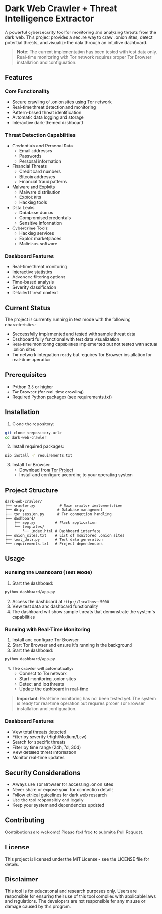 # Dark Web Crawler + Threat Intelligence Extractor

A powerful cybersecurity tool for monitoring and analyzing threats from the dark web. This project provides a secure way to crawl .onion sites, detect potential threats, and visualize the data through an intuitive dashboard.

> **Note**: The current implementation has been tested with test data only. Real-time monitoring with Tor network requires proper Tor Browser installation and configuration.

## Features

### Core Functionality
- Secure crawling of .onion sites using Tor network
- Real-time threat detection and monitoring
- Pattern-based threat identification
- Automatic data logging and storage
- Interactive dark-themed dashboard

### Threat Detection Capabilities
- Credentials and Personal Data
  - Email addresses
  - Passwords
  - Personal information
- Financial Threats
  - Credit card numbers
  - Bitcoin addresses
  - Financial fraud patterns
- Malware and Exploits
  - Malware distribution
  - Exploit kits
  - Hacking tools
- Data Leaks
  - Database dumps
  - Compromised credentials
  - Sensitive information
- Cybercrime Tools
  - Hacking services
  - Exploit marketplaces
  - Malicious software

### Dashboard Features
- Real-time threat monitoring
- Interactive statistics
- Advanced filtering options
- Time-based analysis
- Severity classification
- Detailed threat context

## Current Status

The project is currently running in test mode with the following characteristics:
- Successfully implemented and tested with sample threat data
- Dashboard fully functional with test data visualization
- Real-time monitoring capabilities implemented but not tested with actual .onion sites
- Tor network integration ready but requires Tor Browser installation for real-time operation

## Prerequisites

- Python 3.8 or higher
- Tor Browser (for real-time crawling)
- Required Python packages (see requirements.txt)

## Installation

1. Clone the repository:
```bash
git clone <repository-url>
cd dark-web-crawler
```

2. Install required packages:
```bash
pip install -r requirements.txt
```

3. Install Tor Browser:
   - Download from [Tor Project](https://www.torproject.org/download/)
   - Install and configure according to your operating system

## Project Structure

```
dark-web-crawler/
├── crawler.py           # Main crawler implementation
├── db.py               # Database management
├── tor_session.py      # Tor connection handling
├── dashboard/
│   ├── app.py         # Flask application
│   └── templates/
│       └── index.html # Dashboard interface
├── onion_sites.txt    # List of monitored .onion sites
├── test_data.py       # Test data generation
└── requirements.txt   # Project dependencies
```

## Usage

### Running the Dashboard (Test Mode)
1. Start the dashboard:
```bash
python dashboard/app.py
```
2. Access the dashboard at `http://localhost:5000`
3. View test data and dashboard functionality
4. The dashboard will show sample threats that demonstrate the system's capabilities

### Running with Real-Time Monitoring
1. Install and configure Tor Browser
2. Start Tor Browser and ensure it's running in the background
3. Start the dashboard:
```bash
python dashboard/app.py
```
4. The crawler will automatically:
   - Connect to Tor network
   - Start monitoring .onion sites
   - Detect and log threats
   - Update the dashboard in real-time

> **Important**: Real-time monitoring has not been tested yet. The system is ready for real-time operation but requires proper Tor Browser installation and configuration.

### Dashboard Features
- View total threats detected
- Filter by severity (High/Medium/Low)
- Search for specific threats
- Filter by time range (24h, 7d, 30d)
- View detailed threat information
- Monitor real-time updates

## Security Considerations

- Always use Tor Browser for accessing .onion sites
- Never share or expose your Tor connection details
- Follow ethical guidelines for dark web research
- Use the tool responsibly and legally
- Keep your system and dependencies updated

## Contributing

Contributions are welcome! Please feel free to submit a Pull Request.

## License

This project is licensed under the MIT License - see the LICENSE file for details.

## Disclaimer

This tool is for educational and research purposes only. Users are responsible for ensuring their use of this tool complies with applicable laws and regulations. The developers are not responsible for any misuse or damage caused by this program. 